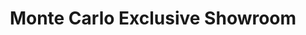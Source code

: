 ---
title: "Monte Carlo Exclusive Showroom"
url: /ahmedabad/monte-carlo-exclusive-showroom/
shop: Kleidung
---